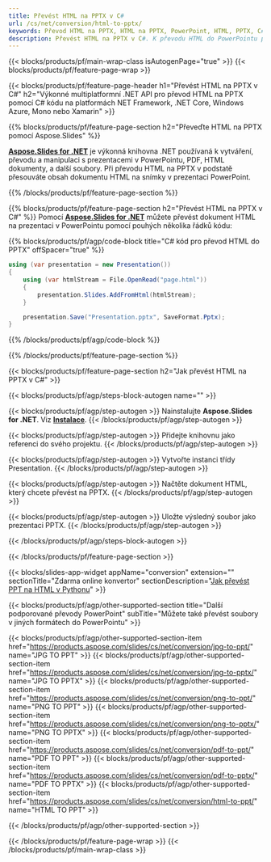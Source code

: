 ```yaml
---
title: Převést HTML na PPTX v C#
url: /cs/net/conversion/html-to-pptx/
keywords: Převod HTML na PPTX, HTML na PPTX, PowerPoint, HTML, PPTX, C# API, .NET Library
description: Převést HTML na PPTX v C#. K převodu HTML do PowerPointu použijte rozhraní API knihovny .NET
---
```


{{< blocks/products/pf/main-wrap-class isAutogenPage="true" >}}
{{< blocks/products/pf/feature-page-wrap >}}

{{< blocks/products/pf/feature-page-header h1="Převést HTML na PPTX v C#" h2="Výkonné multiplatformní .NET API pro převod HTML na PPTX pomocí C# kódu na platformách NET Framework, .NET Core, Windows Azure, Mono nebo Xamarin" >}}

{{% blocks/products/pf/feature-page-section h2="Převeďte HTML na PPTX pomocí Aspose.Slides" %}}

[**Aspose.Slides for .NET**](https://products.aspose.com/slides/cs/net/) je výkonná knihovna .NET používaná k vytváření, převodu a manipulaci s prezentacemi v PowerPointu, PDF, HTML dokumenty, a další soubory. Při převodu HTML na PPTX v podstatě přesouváte obsah dokumentu HTML na snímky v prezentaci PowerPoint.

{{% /blocks/products/pf/feature-page-section %}}


{{% blocks/products/pf/feature-page-section  h2="Převést HTML na PPTX v C#" %}}
Pomocí [**Aspose.Slides for .NET**](https://products.aspose.com/slides/cs/net/) můžete převést dokument HTML na prezentaci v PowerPointu pomocí pouhých několika řádků kódu:

{{% blocks/products/pf/agp/code-block title="C# kód pro převod HTML do PPTX" offSpacer="true" %}}
```cs
using (var presentation = new Presentation())
{
    using (var htmlStream = File.OpenRead("page.html"))
    {
        presentation.Slides.AddFromHtml(htmlStream);
    }

    presentation.Save("Presentation.pptx", SaveFormat.Pptx);
}
```
{{% /blocks/products/pf/agp/code-block %}}

{{% /blocks/products/pf/feature-page-section %}}




{{< blocks/products/pf/feature-page-section  h2="Jak převést HTML na PPTX v C#" >}}


{{< blocks/products/pf/agp/steps-block-autogen name="" >}}


{{< blocks/products/pf/agp/step-autogen >}}
Nainstalujte **Aspose.Slides for .NET**. Viz [**Instalace**](https://docs.aspose.com/slides/net/installation/).
{{< /blocks/products/pf/agp/step-autogen >}}

{{< blocks/products/pf/agp/step-autogen >}}
Přidejte knihovnu jako referenci do svého projektu.
{{< /blocks/products/pf/agp/step-autogen >}}

{{< blocks/products/pf/agp/step-autogen >}}
Vytvořte instanci třídy Presentation.
{{< /blocks/products/pf/agp/step-autogen >}}

{{< blocks/products/pf/agp/step-autogen >}}
Načtěte dokument HTML, který chcete převést na PPTX.
{{< /blocks/products/pf/agp/step-autogen >}}

{{< blocks/products/pf/agp/step-autogen >}}
Uložte výsledný soubor jako prezentaci PPTX.
{{< /blocks/products/pf/agp/step-autogen >}}


{{< /blocks/products/pf/agp/steps-block-autogen >}}


{{< /blocks/products/pf/feature-page-section >}}




{{< blocks/slides-app-widget  appName="conversion" extension="" sectionTitle="Zdarma online konvertor" sectionDescription="[Jak převést PPT na HTML v Pythonu](https://products.aspose.com/slides/cs/python-net/conversion/ppt-to-html/)" >}}

{{< blocks/products/pf/agp/other-supported-section title="Další podporované převody PowerPoint" subTitle="Můžete také převést soubory v jiných formátech do PowerPointu" >}}

{{< blocks/products/pf/agp/other-supported-section-item href="https://products.aspose.com/slides/cs/net/conversion/jpg-to-ppt/" name="JPG TO PPT" >}}
{{< blocks/products/pf/agp/other-supported-section-item href="https://products.aspose.com/slides/cs/net/conversion/jpg-to-pptx/" name="JPG TO PPTX" >}}
{{< blocks/products/pf/agp/other-supported-section-item href="https://products.aspose.com/slides/cs/net/conversion/png-to-ppt/" name="PNG TO PPT" >}}
{{< blocks/products/pf/agp/other-supported-section-item href="https://products.aspose.com/slides/cs/net/conversion/png-to-pptx/" name="PNG TO PPTX" >}}
{{< blocks/products/pf/agp/other-supported-section-item href="https://products.aspose.com/slides/cs/net/conversion/pdf-to-ppt/" name="PDF TO PPT" >}}
{{< blocks/products/pf/agp/other-supported-section-item href="https://products.aspose.com/slides/cs/net/conversion/pdf-to-pptx/" name="PDF TO PPTX" >}}
{{< blocks/products/pf/agp/other-supported-section-item href="https://products.aspose.com/slides/cs/net/conversion/html-to-ppt/" name="HTML TO PPT" >}}


{{< /blocks/products/pf/agp/other-supported-section >}}

{{< /blocks/products/pf/feature-page-wrap >}}
{{< /blocks/products/pf/main-wrap-class >}}